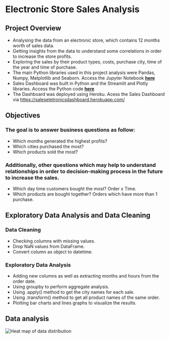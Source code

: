 # Electronic Store Sales Analysis

## Project Overview
- Analysing the data from an electronic store, which contains 12 months worth of sales data.
- Getting insights from the data to understand some correlations in order to increase the store profits.
- Exploring the sales by their product types, costs, purchase city, time of the year and time of purchase.
- The main Python libraries used in this project analysis were Pandas, Numpy, Matplotlib and Seaborn. Access the Jupyter Notebook **[here](https://github.com/ThiPauli/Sales_Analysis_Project/blob/main/Sales%20Analysis/Electronics%20Sales%20Analysis.ipynb)**
- Sales Dashboard was built in Python and the Streamlit and Plotly libraries. Access the Python code **[here](https://github.com/ThiPauli/Sales_Analysis_Project/blob/main/app.py)**
- The Dashboard was deployed using Heroku. Acess the Sales Dashboard via https://saleseletronicsdashboard.herokuapp.com/

## Objectives
### The goal is to answer business questions as follow:
* Which months generated the highest profits?
* Which cities purchased the most?
* Which products sold the most?

### Additionally, other questions which may help to understand relationships in order to decision-making process in the future to increase the sales.
* Which day time customers bought the most? Order x Time.
* Which products are bought together? Orders which have more than 1 purchase.

## Exploratory Data Analysis and Data Cleaning
### Data Cleaning
* Checking columns with missing values.
* Drop NaN values from DataFrame.
* Convert column as object to datetime.

### Exploratory Data Analysis
* Adding new columns as well as extracting months and hours from the order date.
* Using groupby to perform aggregate analysis.
* Using .apply() method to get the city names for each sale.
* Using .transform() method to get all product names of the same order.
* Plotting bar charts and lines graphs to visualize the results.

## Data analysis

![Heat map of data distribution](Images/Correlation_heatmap.png)
